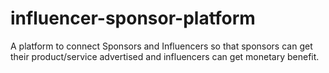 # influencer-sponsor-platform
A platform to connect Sponsors and Influencers so that sponsors can get their product/service advertised and influencers can get monetary benefit.

